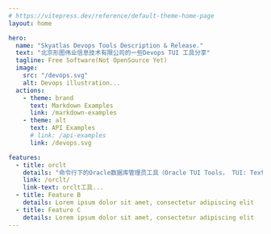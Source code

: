 ```yaml
---
# https://vitepress.dev/reference/default-theme-home-page
layout: home

hero:
  name: "Skyatlas Devops Tools Description & Release."
  text: "北京形图伟业信息技术有限公司的一些Devops TUI 工具分享"
  tagline: Free Software(Not OpenSource Yet)
  image:
    src: "/devops.svg"
    alt: Devops illustration...
  actions:
    - theme: brand
      text: Markdown Examples
      link: /markdown-examples
    - theme: alt
      text: API Examples
      # link: /api-examples
      link: /devops.svg

features:
  - title: orclt
    details: "命令行下的Oracle数据库管理员工具（Oracle TUI Tools， TUI: Text User Interfaces)"
    link: /orclt/
    link-text: orclt工具...
  - title: Feature B
    details: Lorem ipsum dolor sit amet, consectetur adipiscing elit
  - title: Feature C
    details: Lorem ipsum dolor sit amet, consectetur adipiscing elit
---
```


